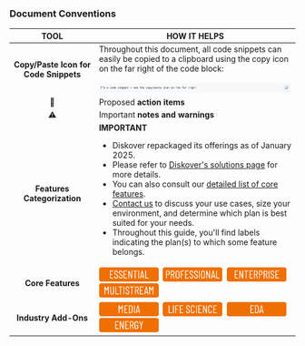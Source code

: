 ### Document Conventions

| TOOL | HOW IT HELPS |
| :---: | --- |
| **Copy/Paste Icon for Code Snippets** | Throughout this document, all code snippets can easily be copied to a clipboard using the copy icon on the far right of the code block:<br><br><img src="images/code_snippet.png" width=""> |
| 🔴 | Proposed **action items** |
| ⚠️ | Important **notes and warnings** |
| **Features Categorization** | **IMPORTANT**<br><ul><li>Diskover repackaged its offerings as of January 2025.</li><li>Please refer to [Diskover's solutions page](https://diskoverdata.com/solutions/) for more details.</li><li>You can also consult our [detailed list of core features](https://diskoverdata.com/platform/features/).</li><li>[Contact us](https://diskoverdata.com/contact/) to discuss your use cases, size your environment, and determine which plan is best suited for your needs.</li><li>Throughout this guide, you'll find labels indicating the plan(s) to which some feature belongs.</li></ul> |
| **Core Features** | <img src="images/button_edition_essential.png" width="105">&nbsp;&nbsp;<img src="images/button_edition_professional.png" width="105">&nbsp;&nbsp;<img src="images/button_edition_enterprise.png" width="105">&nbsp;&nbsp;<img src="images/button_edition_multistream.png" width="105"> |
| **Industry Add-Ons** | <img src="images/button_edition_media.png" width="105">&nbsp;&nbsp;<img src="images/button_edition_life_science.png" width="105">&nbsp;&nbsp;<img src="images/button_edition_eda.png" width="105">&nbsp;&nbsp;<img src="images/button_edition_energy.png" width="105"> |
